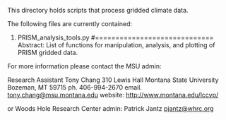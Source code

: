This directory holds scripts that process gridded climate data.

The following files are currently contained:

1. PRISM_analysis_tools.py
#=============================
Abstract: List of functions for manipulation, analysis, and plotting of PRISM gridded data.

For more information please contact the MSU admin:

Research Assistant
Tony Chang
310 Lewis Hall
Montana State University
Bozeman, MT 59715
ph. 406-994-2670
email. tony.chang@msu.montana.edu
website: http://www.montana.edu/lccvp/

or Woods Hole Research Center admin:
Patrick Jantz
pjantz@whrc.org